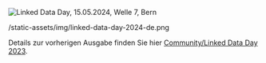 ![Linked Data Day, 15.05.2024, Welle 7, Bern](/static-assets/img/linked-data-day-2024-de.png)
  
/static-assets/img/linked-data-day-2024-de.png                                                     
  
Details zur vorherigen Ausgabe finden Sie hier [Community/Linked Data Day 2023](/community/linked-data-day-2023/?lang=de).

